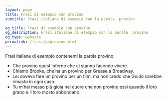 ```yaml
---
layout: page
title: Frasi di esempio con provino 
subtitle: Frasi italiane di esempio con la parola  provino

og_title: Frasi di esempio con provino 
og_description: Frasi italiane di esempio con la parola  provino
og_type: website
permalink: /frasi/p/provino.html
---
```


Frasi italiane di esempio contenenti la parola provino:


- Che provino quest’inferno che ci stanno facendo vivere.
- Chiamo Brooke, che ha un provino per Grease a Broadway.
- Lei doveva fare un provino per un film, ma non credo che Guido sarebbe rimasto in ogni caso.
- Tu m’hai messo più gioia nel cuore che non provino essi quando il loro grano e il loro mosto abbondano.
